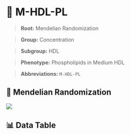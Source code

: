 # 🧪 M-HDL-PL

> **Root:** Mendelian Randomization

> **Group:** Concentration  

> **Subgroup:** HDL

> **Phenotype:** Phospholipids in Medium HDL  

> **Abbreviations:** `M-HDL-PL`

## 🧬 Mendelian Randomization  

<img src="/MR/Figures/Inverse/MhengxianHDLhengxianPL.png"/>


## 📊 Data Table


<CsvTableMRI src="/MR/Data/Inverse/MhengxianHDLhengxianPL.csv"/>
